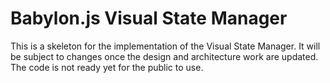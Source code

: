 # Babylon.js Visual State Manager

This is a skeleton for the implementation of the Visual State Manager. It will be subject to changes once the design and architecture work are updated. The code is not ready yet for the public to use.
